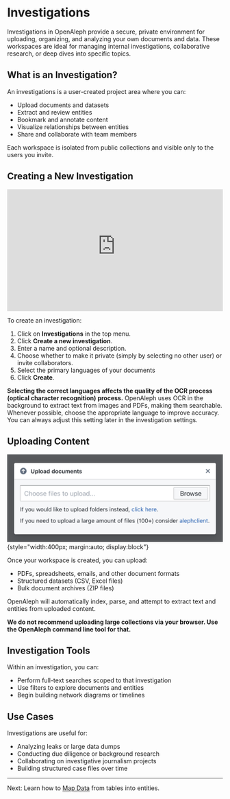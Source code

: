 # Investigations

Investigations in OpenAleph provide a secure, private environment for uploading, organizing, and analyzing your own documents and data. These workspaces are ideal for managing internal investigations, collaborative research, or deep dives into specific topics.

## What is an Investigation?

An investigations is a user-created project area where you can:

- Upload documents and datasets
- Extract and review entities
- Bookmark and annotate content
- Visualize relationships between entities
- Share and collaborate with team members

Each workspace is isolated from public collections and visible only to the users you invite.

## Creating a New Investigation

<div>
  <div style="position:relative;padding-top:56.25%;">
    <iframe src="https://www.youtube-nocookie.com/embed/LPAc1Nf7yqo?si=xvD6pg-taLsliDc4" frameborder="0" allowfullscreen
      style="position:absolute;top:0;left:0;width:100%;height:100%;"></iframe>
  </div>
</div>

To create an investigation:

1. Click on **Investigations** in the top menu.
2. Click **Create a new investigation**.
3. Enter a name and optional description.
4. Choose whether to make it private (simply by selecting no other user) or invite collaborators.
5. Select the primary languages of your documents
6. Click **Create**.

 **Selecting the correct languages affects the quality of the OCR process (optical character recognition) process.** OpenAleph uses OCR in the background to extract text from images and PDFs, making them searchable. Whenever possible, choose the appropriate language to improve accuracy. You can always adjust this setting later in the investigation settings.

## Uploading Content

![Screenshot of the OpenAleph content upload menu](../../assets/images/upload_files.png){style="width:400px; margin:auto; display:block"}

Once your workspace is created, you can upload:

- PDFs, spreadsheets, emails, and other document formats
- Structured datasets (CSV, Excel files)
- Bulk document archives (ZIP files)

OpenAleph will automatically index, parse, and attempt to extract text and entities from uploaded content.

**We do not recommend uploading large collections via your browser. Use the OpenAleph command line tool for that.**

## Investigation Tools

Within an investigation, you can:

- Perform full-text searches scoped to that investigation
- Use filters to explore documents and entities
- Begin building network diagrams or timelines

## Use Cases

Investigations are useful for:

- Analyzing leaks or large data dumps
- Conducting due diligence or background research
- Collaborating on investigative journalism projects
- Building structured case files over time

---

Next: Learn how to [Map Data](map-data.md) from tables into entities.
